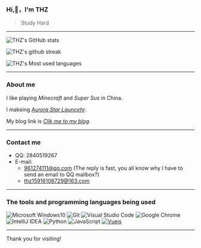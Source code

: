 ### Hi,👋，I'm THZ
> Study Hard
----
![THZ's GitHub stats](https://github-readme-stats.vercel.app/api?username=FranklinCN&show_icons=true&theme=tokyonight)

![THZ's github streak](https://github-readme-streak-stats.herokuapp.com/?user=FranklinCN&layout=compact&hide_border=true&langs_count=10&theme=tokyonight)

![THZ's Most used languages](https://github-readme-stats.vercel.app/api/top-langs/?username=FranklinCN&layout=compact&hide_border=true&langs_count=10&theme=tokyonight)

----
### About me
I like playing *Minecraft* and *Super Sus* in China.

I makeing *[Aurora Star Launcehr](https://asl.thzstudent.top)*.

My blog link is *[Clik me to my blog](https://thzstudent.top)*.

---
### Contact me
- QQ: 2840519267
- E-mail: 
  - 961274111@qq.com (The reply is fast, you all know why I have to send an email to QQ mailbox?)
  - thz15916108729@163.com
----
### The tools and programming languages being used
![Microsoft Windows10](https://img.shields.io/badge/Windows-10-2376bc?style=flat-square&logo=windows&logoColor=ffffff)
![Git](https://img.shields.io/badge/Git-F05032?style=flat-square&logo=Git&logoColor=white)
![Visual Studio Code](https://img.shields.io/badge/Visual_Studio_Code-007ACC?style=flat-square&logo=Visual-Studio-Code&logoColor=white)
![Google Chrome](https://img.shields.io/badge/Google_Chrome-0078D7?style=flat-square&logo=Google-Chrome&logoColor=white)
![IntelliJ IDEA](https://img.shields.io/badge/-IntelliJ%20IDEA-000000.svg?logo=intellijidea&style=flat-square)
![Python](https://img.shields.io/badge/Python-3776AB?style=flat-square&logo=Python&logoColor=white)
![JavaScript](https://img.shields.io/badge/JavaScript-F7DF1E?style=flat-square&logo=JavaScript&logoColor=white)
[![Vuejs](https://img.shields.io/badge/-Vue.js-4fc08d?style=flat-square&logo=vue.js&logoColor=ffffff)](https://vuejs.org/)

----

Thank you for visiting!
